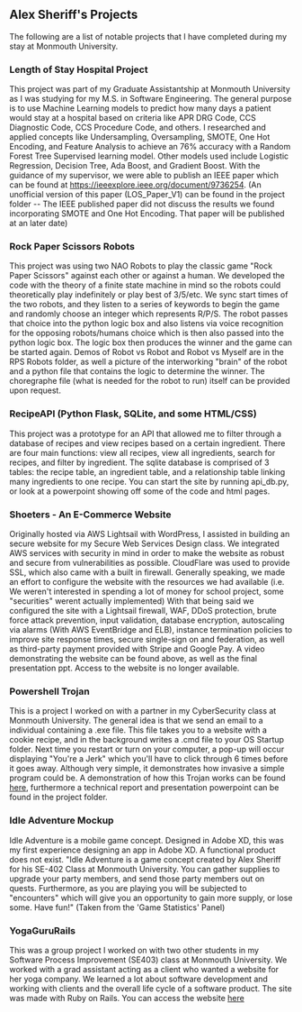 ## Alex Sheriff's Projects
The following are a list of notable projects that I have completed during my stay at Monmouth University.

### Length of Stay Hospital Project
This project was part of my Graduate Assistantship at Monmouth University as I was studying for my M.S. in Software Engineering. The general purpose is to use Machine Learning models to predict how many days a patient would stay at a hospital based on criteria like APR DRG Code, CCS Diagnostic Code, CCS Procedure Code, and others. I researched and applied concepts like Undersampling, Oversampling, SMOTE, One Hot Encoding, and Feature Analysis to achieve an 76% accuracy with a Random Forest Tree Supervised learning model. Other models used include Logistic Regression, Decision Tree, Ada Boost, and Gradient Boost. With the guidance of my supervisor, we were able to publish an IEEE paper which can be found at https://ieeexplore.ieee.org/document/9736254. (An unofficial version of this paper (LOS_Paper_V1) can be found in the project folder -- The IEEE published paper did not discuss the results we found incorporating SMOTE and One Hot Encoding. That paper will be published at an later date)

### Rock Paper Scissors Robots
This project was using two NAO Robots to play the classic game "Rock Paper Scissors" against each other or against a human. We developed the code with the theory of a finite state machine in mind so the robots could theoretically play indefinitely or play best of 3/5/etc. We sync start times of the two robots, and they listen to a series of keywords to begin the game and randomly choose an integer which represents R/P/S. The robot passes that choice into the python logic box and also listens via voice recognition for the opposing robots/humans choice which is then also passed into the python logic box. The logic box then produces the winner and the game can be started again. Demos of Robot vs Robot and Robot vs Myself are in the RPS Robots folder, as well a picture of the interworking "brain" of the robot and a python file that contains the logic to determine the winner. The choregraphe file (what is needed for the robot to run) itself can be provided upon request.

### RecipeAPI (Python Flask, SQLite, and some HTML/CSS)
This project was a prototype for an API that allowed me to filter through a database of recipes and view recipes based on a certain ingredient. There are four main functions: view all recipes, view all ingredients, search for recipes, and filter by ingredient. The sqlite database is comprised of 3 tables: the recipe table, an ingredient table, and a relationship table linking many ingredients to one recipe. You can start the site by running api_db.py, or look at a powerpoint showing off some of the code and html pages.

### Shoeters - An E-Commerce Website
Originally hosted via AWS Lightsail with WordPress, I assisted in building an secure website for my Secure Web Services Design class. We integrated AWS services with security in mind in order to make the website as robust and secure from vulnerabilities as possible. CloudFlare was used to provide SSL, which also came with a built in firewall. Generally speaking, we made an effort to configure the website with the resources we had available (i.e. We weren't interested in spending a lot of money for school project, some "securities" werent actually implemented) With that being said we configured the site with a Lightsail firewall, WAF, DDoS protection, brute force attack prevention, input validation, database encryption, autoscaling via alarms (With AWS EventBridge and ELB), instance termination policies to improve site response times, secure single-sign on and federation, as well as third-party payment provided with Stripe and Google Pay. A video demonstrating the website can be found above, as well as the final presentation ppt. Access to the website is no longer available.

### Powershell Trojan
This is a project I worked on with a partner in my CyberSecurity class at Monmouth University. The general idea is that we send an email to a individual containing a .exe file. This file takes you to a website with a cookie recipe, and in the background writes a .cmd file to your OS Startup folder. Next time you restart or turn on your computer, a pop-up will occur displaying "You're a Jerk" which you'll have to click through 6 times before it goes away. Although very simple, it demonstrates how invasive a simple program could be. A demonstration of how this Trojan works can be found [here](https://www.youtube.com/watch?v=YMx90HvHN9Y&feature=emb_logo), furthermore a  technical report and presentation powerpoint can be found in the project folder.

### Idle Adventure Mockup
Idle Adventure is a mobile game concept. Designed in Adobe XD, this was my first experience designing an app in Adobe XD. A functional product does not exist. "Idle Adventure is a game concept created by Alex Sheriff for his SE-402 Class at Monmouth University. You can gather supplies to upgrade your party members, and send those party members out on quests. Furthermore, as you are playing you will be subjected to "encounters" which will give you an opportunity to gain more supply, or lose some. Have fun!" (Taken from the 'Game Statistics' Panel)

### YogaGuruRails
This was a group project I worked on with two other students in my Software Process Improvement (SE403) class at Monmouth University. We worked with a grad assistant acting as a client who wanted a website for her yoga company. We learned a lot about software development and working with clients and the overall life cycle of a software product. The site was made with Ruby on Rails. You can access the website [here](https://yoga-guru-rails.herokuapp.com/)
